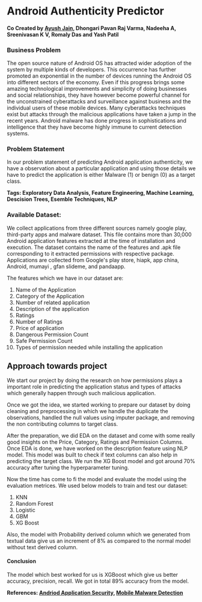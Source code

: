 # Android Authenticity Predictor
#### Co Created by [Ayush Jain](https://www.linkedin.com/in/ayush-jain-290b5a141/), Dhongari Pavan Raj Varma, Nadeeha A, Sreenivasan K V, Romaly Das and Yash Patil
<h3> Business Problem </h3>
The open source nature of Android OS has attracted wider adoption of the system by multiple kinds of developers. This occurrence has further promoted an exponential in the number of devices running the Android OS into different sectors of the economy. Even if this progress brings some amazing technological improvements and simplicity of doing businesses and social relationships, they have however become powerful channel for the unconstrained cyberattacks and surveillance against business and the individual users of these mobile devices. Many cyberattacks techniques exist but attacks through the malicious applications have taken a jump in the recent years. Android malware has done progress in sophistications and intelligence that they have become highly immune to current detection systems. 

<h3> Problem Statement </h3> 
In our problem statement of predicting Android application authenticity, we have a observation about a particular application and using those details we have to predict the application is either Malware (1) or benign (0) as a target class.

<b> Tags: Exploratory Data Analysis, Feature Engineering, Machine Learning, Descision Trees, Esemble Techniques, NLP </b>

<h3> Available Dataset: </h3>
We collect applications from three different sources namely google play, third-party apps and malware dataset. This file contains more than 30,000 Android application features extracted at the time of installation and execution. The dataset contains the name of the features and .apk file corresponding to it extracted permissions with respective package. Applications are collected from Google's play store, hiapk, app china, Android, mumayi , gfan slideme, and pandaapp. 

The features which we have in our dataset are: 

1. Name of the Application 
2. Category of the Application 
3. Number of related application 
4. Description of the application 
5. Ratings
6. Number of Ratings 
7. Price of application 
8. Dangerous Permission Count 
9. Safe Permission Count 
10. Types of permission needed while installing the application 

## Approach towards project 
We start our project by doing the research on how permissions plays a important role in predicting the application status and types of attacks which generally happen through such malicious application. 

Once we got the idea, we started working to prepare our dataset by doing cleaning and preprocessing in which we handle the duplicate the observations, handled the null values using imputer package, and removing the non contributing columns to target class. 

After the preparation, we did EDA on the dataset and come with some really good insights on the Price, Category, Ratings and Permission Columns. Once EDA is done, we have worked on the description feature using NLP model. This model was built to check if text columns can also help in predicting the target class. We run the XG Boost model and got around 70% accuracy after tuning the hyperparameter tuning. 


Now the time has come to fi the model and evaluate the model using the evaluation metrices. We used below models to train and test our dataset: 
1. KNN
2. Random Forest 
3. Logistic 
4. GBM 
5. XG Boost

Also, the model with Probability derived column which we generated from textual data give us an increment of 8% as compared to the normal model without text derived column. 

<h4> Conclusion </h4>
The model which best worked for us is XGBoost which give us better accuracy, precision, recall. We got in total 89% accuracy from the model.   

<b> References: [Andriod Application Security](https://www.researchgate.net/publication/318326749_Predicting_Android_Application_Security_and_Privacy_Risk_with_Static_Code_Metrics), [Mobile Malware Detection](https://www.mdpi.com/2079-9292/10/13/1606/pdf)</b>
